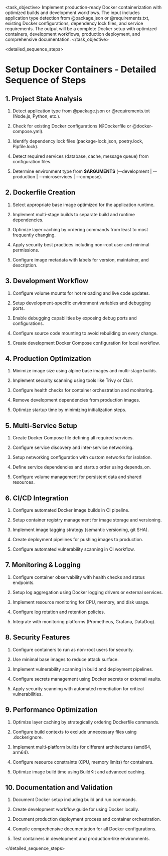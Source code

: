 <task name="Setup Docker Containers">

<task_objective>
Implement production-ready Docker containerization with optimized builds and development workflows. The input includes application type detection from @package.json or @requirements.txt, existing Docker configurations, dependency lock files, and service requirements. The output will be a complete Docker setup with optimized containers, development workflows, production deployment, and comprehensive documentation.
</task_objective>

<detailed_sequence_steps>
# Setup Docker Containers - Detailed Sequence of Steps

## 1. Project State Analysis

1. Detect application type from @package.json or @requirements.txt (Node.js, Python, etc.).

2. Check for existing Docker configurations (@Dockerfile or @docker-compose.yml).

3. Identify dependency lock files (package-lock.json, poetry.lock, Pipfile.lock).

4. Detect required services (database, cache, message queue) from configuration files.

5. Determine environment type from **$ARGUMENTS** (--development | --production | --microservices | --compose).

## 2. Dockerfile Creation

1. Select appropriate base image optimized for the application runtime.

2. Implement multi-stage builds to separate build and runtime dependencies.

3. Optimize layer caching by ordering commands from least to most frequently changing.

4. Apply security best practices including non-root user and minimal permissions.

5. Configure image metadata with labels for version, maintainer, and description.

## 3. Development Workflow

1. Configure volume mounts for hot reloading and live code updates.

2. Setup development-specific environment variables and debugging ports.

3. Enable debugging capabilities by exposing debug ports and configurations.

4. Configure source code mounting to avoid rebuilding on every change.

5. Create development Docker Compose configuration for local workflow.

## 4. Production Optimization

1. Minimize image size using alpine base images and multi-stage builds.

2. Implement security scanning using tools like Trivy or Clair.

3. Configure health checks for container orchestration and monitoring.

4. Remove development dependencies from production images.

5. Optimize startup time by minimizing initialization steps.

## 5. Multi-Service Setup

1. Create Docker Compose file defining all required services.

2. Configure service discovery and inter-service networking.

3. Setup networking configuration with custom networks for isolation.

4. Define service dependencies and startup order using depends_on.

5. Configure volume management for persistent data and shared resources.

## 6. CI/CD Integration

1. Configure automated Docker image builds in CI pipeline.

2. Setup container registry management for image storage and versioning.

3. Implement image tagging strategy (semantic versioning, git SHA).

4. Create deployment pipelines for pushing images to production.

5. Configure automated vulnerability scanning in CI workflow.

## 7. Monitoring & Logging

1. Configure container observability with health checks and status endpoints.

2. Setup log aggregation using Docker logging drivers or external services.

3. Implement resource monitoring for CPU, memory, and disk usage.

4. Configure log rotation and retention policies.

5. Integrate with monitoring platforms (Prometheus, Grafana, DataDog).

## 8. Security Features

1. Configure containers to run as non-root users for security.

2. Use minimal base images to reduce attack surface.

3. Implement vulnerability scanning in build and deployment pipelines.

4. Configure secrets management using Docker secrets or external vaults.

5. Apply security scanning with automated remediation for critical vulnerabilities.

## 9. Performance Optimization

1. Optimize layer caching by strategically ordering Dockerfile commands.

2. Configure build contexts to exclude unnecessary files using .dockerignore.

3. Implement multi-platform builds for different architectures (amd64, arm64).

4. Configure resource constraints (CPU, memory limits) for containers.

5. Optimize image build time using BuildKit and advanced caching.

## 10. Documentation and Validation

1. Document Docker setup including build and run commands.

2. Create development workflow guide for using Docker locally.

3. Document production deployment process and container orchestration.

4. Compile comprehensive documentation for all Docker configurations.

5. Test containers in development and production-like environments.

</detailed_sequence_steps>

</task>

